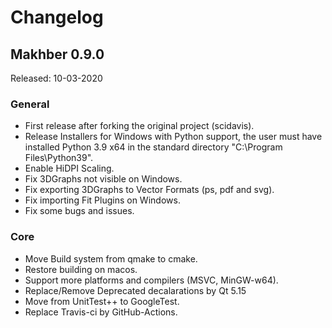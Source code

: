 # Changelog

## Makhber 0.9.0

Released: 10-03-2020

### General

- First release after forking the original project (scidavis).
- Release Installers for Windows with Python support, the user must have installed Python 3.9 x64 in the standard directory "C:\Program Files\Python39".
- Enable HiDPI Scaling.
- Fix 3DGraphs not visible on Windows.
- Fix exporting 3DGraphs to Vector Formats (ps, pdf and svg).
- Fix importing Fit Plugins on Windows.
- Fix some bugs and issues.

### Core

- Move Build system from qmake to cmake.
- Restore building on macos.
- Support more platforms and compilers (MSVC, MinGW-w64).
- Replace/Remove Deprecated decalarations by Qt 5.15
- Move from UnitTest++ to GoogleTest.
- Replace Travis-ci by GitHub-Actions.
